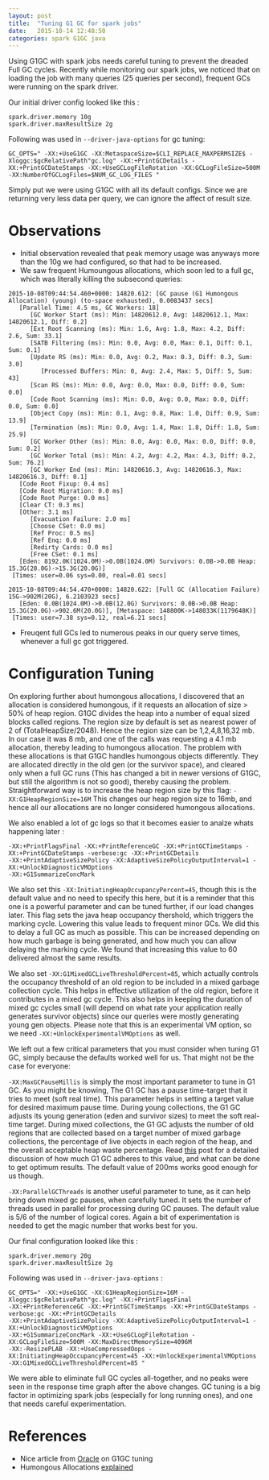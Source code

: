 ```yaml
---
layout: post
title:  "Tuning G1 GC for spark jobs"
date:   2015-10-14 12:48:50
categories: spark G1GC java
---
```

Using G1GC with spark jobs needs careful tuning to prevent the dreaded Full GC cycles. Recently while monitoring our spark jobs, we noticed that on loading the job with many queries (25 queries per second), frequent GCs were running on the spark driver.

Our initial driver config looked like this :

~~~
spark.driver.memory 10g
spark.driver.maxResultSize 2g
~~~

Following was used in `--driver-java-options`  for gc tuning:

`GC_OPTS=" -XX:+UseG1GC -XX:MetaspaceSize=$CLI_REPLACE_MAXPERMSIZE$ -Xloggc:$gcRelativePath"gc.log" -XX:+PrintGCDetails
-XX:+PrintGCDateStamps -XX:+UseGCLogFileRotation -XX:GCLogFileSize=500M -XX:NumberOfGCLogFiles=$NUM_GC_LOG_FILES "`

Simply put we were using G1GC with all its default configs. Since we are returning very less data per query, we can
ignore the affect of result size.

Observations
===

- Initial observation revealed that peak memory usage was anyways more than the 10g we had configured, so that had to be
  increased.
- We saw frequent Humoungous allocations, which soon led to a full gc, which was literally killing the subsecond
  queries:

~~~
2015-10-08T09:44:54.460+0000: 14820.612: [GC pause (G1 Humongous Allocation) (young) (to-space exhausted), 0.0083437 secs]
   [Parallel Time: 4.5 ms, GC Workers: 18]
      [GC Worker Start (ms): Min: 14820612.0, Avg: 14820612.1, Max: 14820612.1, Diff: 0.2]
      [Ext Root Scanning (ms): Min: 1.6, Avg: 1.8, Max: 4.2, Diff: 2.6, Sum: 33.1]
      [SATB Filtering (ms): Min: 0.0, Avg: 0.0, Max: 0.1, Diff: 0.1, Sum: 0.1]
      [Update RS (ms): Min: 0.0, Avg: 0.2, Max: 0.3, Diff: 0.3, Sum: 3.0]
         [Processed Buffers: Min: 0, Avg: 2.4, Max: 5, Diff: 5, Sum: 43]
      [Scan RS (ms): Min: 0.0, Avg: 0.0, Max: 0.0, Diff: 0.0, Sum: 0.0]
      [Code Root Scanning (ms): Min: 0.0, Avg: 0.0, Max: 0.0, Diff: 0.0, Sum: 0.0]
      [Object Copy (ms): Min: 0.1, Avg: 0.8, Max: 1.0, Diff: 0.9, Sum: 13.9]
      [Termination (ms): Min: 0.0, Avg: 1.4, Max: 1.8, Diff: 1.8, Sum: 25.9]
      [GC Worker Other (ms): Min: 0.0, Avg: 0.0, Max: 0.0, Diff: 0.0, Sum: 0.2]
      [GC Worker Total (ms): Min: 4.2, Avg: 4.2, Max: 4.3, Diff: 0.2, Sum: 76.2]
      [GC Worker End (ms): Min: 14820616.3, Avg: 14820616.3, Max: 14820616.3, Diff: 0.1]
   [Code Root Fixup: 0.4 ms]
   [Code Root Migration: 0.0 ms]
   [Code Root Purge: 0.0 ms]
   [Clear CT: 0.3 ms]
   [Other: 3.1 ms]
      [Evacuation Failure: 2.0 ms]
      [Choose CSet: 0.0 ms]
      [Ref Proc: 0.5 ms]
      [Ref Enq: 0.0 ms]
      [Redirty Cards: 0.0 ms]
      [Free CSet: 0.1 ms]
   [Eden: 8192.0K(1024.0M)->0.0B(1024.0M) Survivors: 0.0B->0.0B Heap: 15.3G(20.0G)->15.3G(20.0G)]
 [Times: user=0.06 sys=0.00, real=0.01 secs]

2015-10-08T09:44:54.470+0000: 14820.622: [Full GC (Allocation Failure)  15G->902M(20G), 6.2103923 secs]
   [Eden: 0.0B(1024.0M)->0.0B(12.0G) Survivors: 0.0B->0.0B Heap: 15.3G(20.0G)->902.6M(20.0G)], [Metaspace: 148800K->148033K(1179648K)]
 [Times: user=7.38 sys=0.12, real=6.21 secs]
~~~

- Freuqent full GCs led to numerous peaks in our query serve times, whenever a full gc got triggered.

Configuration Tuning
==

On exploring further about humongous allocations, I discovered that an allocation is considered humongous, if it
requests an allocation of size > 50% of heap region. G1GC divides the heap into a number of equal sized blocks called
regions. The region size by default is set as  nearest power of 2 of (TotalHeapSize/2048). Hence the region size can be
1,2,4,8,16,32 mb. In our case it was 8 mb, and one of the calls was requesting a 4.1 mb allocation, thereby leading to
humongous allocation. The problem with these allocations is that G1GC handles humongous objects differently. They are
allocated directly in the old gen (or the survivor space), and cleared only when a full GC runs (This has changed a bit
in newer versions of G1GC, but still the algorithm is not so good), thereby causing the problem.
Straightforward way is to increase the heap region size by this flag:
`-XX:G1HeapRegionSize=16M`
This changes our heap region size to 16mb, and hence all our allocations are no longer considered humongous allocations.

We also enabled a lot of gc logs so that it becomes easier to analze whats happening later :

~~~
-XX:+PrintFlagsFinal -XX:+PrintReferenceGC -XX:+PrintGCTimeStamps -XX:+PrintGCDateStamps -verbose:gc -XX:+PrintGCDetails
-XX:+PrintAdaptiveSizePolicy -XX:AdaptiveSizePolicyOutputInterval=1 -XX:+UnlockDiagnosticVMOptions
-XX:+G1SummarizeConcMark
~~~

We also set this `-XX:InitiatingHeapOccupancyPercent=45`, though this is the default value and no need to specify this
here, but it is a reminder that this one is a powerful parameter and can be tuned further, if our load changes later.
This flag sets the java heap occupancy thershold, which triggers the marking cycle. Lowering this value leads to
frequent minor GCs. We did this to delay a full GC as much as possible. This can be increased depending on how much
garbage is being generated, and how much you can allow delaying the marking cycle. We found that increasing this value
to 60 delivered almost the same results.

We also set `-XX:G1MixedGCLiveThresholdPercent=85`, which actually controls the occupancy threshold of an old region to
be included in a mixed garbage collection cycle. This helps in effective utilization of the old region, before it
contributes in a mixed gc cycle. This also helps in keeping the duration of mixed gc cycles small (will depend on what
rate your application really generates survivor objects) since our queries were mostly generating young gen objects.
Please note that this is an experimental VM option, so we need `-XX:+UnlockExperimentalVMOptions` as well.

We left out a few critical parameters that you must consider when tuning G1 GC, simply because the defaults worked well
for us. That might not be the case for everyone:

`-XX:MaxGCPauseMillis` is simply the most important parameter to tune in G1 GC. As you might be knowing, The G1 GC
has a pause time-target that it tries to meet (soft real time). This parameter helps in setting a target value for
desired maximum pause time. During young collections, the G1 GC adjusts its young generation (eden and survivor sizes) to 
meet the soft real-time target. During mixed collections, the G1 GC adjusts the number of old regions that are collected 
based on a target number of mixed garbage collections, the percentage of live objects in each region of the heap, and the 
overall acceptable heap waste percentage. Read [this][target-pause] post for a detailed discussion of how much G1 GC
adheres to this value, and what can be done to get optimum results. The default value of 200ms works good enough for us
though.

`-XX:ParallelGCThreads` is another useful parameter to tune, as it can help bring down mixed gc pauses, when carefully
tuned. It sets the number of threads used in parallel for processing during GC pauses. The default value is 5/6 of the number 
of logical cores. Again a bit of experimentation is needed to get the magic number that works best for you.

Our final configuration looked like this :

~~~
spark.driver.memory 20g
spark.driver.maxResultSize 2g
~~~

Following was used in `--driver-java-options` :

~~~
GC_OPTS=" -XX:+UseG1GC -XX:G1HeapRegionSize=16M -Xloggc:$gcRelativePath"gc.log" -XX:+PrintFlagsFinal 
-XX:+PrintReferenceGC -XX:+PrintGCTimeStamps -XX:+PrintGCDateStamps -verbose:gc -XX:+PrintGCDetails 
-XX:+PrintAdaptiveSizePolicy -XX:AdaptiveSizePolicyOutputInterval=1 -XX:+UnlockDiagnosticVMOptions 
-XX:+G1SummarizeConcMark -XX:+UseGCLogFileRotation -XX:GCLogFileSize=500M -XX:MaxDirectMemorySize=4096M 
-XX:-ResizePLAB -XX:+UseCompressedOops -XX:InitiatingHeapOccupancyPercent=45 -XX:+UnlockExperimentalVMOptions 
-XX:G1MixedGCLiveThresholdPercent=85 "
~~~

We were able to eliminate full GC cycles all-together, and no peaks were seen in the response time graph after the above
changes. GC tuning is a big factor in optimizing spark jobs (especially for long running ones), and one that needs
careful experimentation.

References
==

- Nice article from [Oracle][oracle] on G1GC tuning
- Humongous Allocations [explained][Humongous]


[oracle]:        http://www.oracle.com/technetwork/articles/java/g1gc-1984535.html
[Humongous]:     http://xmlandmore.blogspot.in/2014/11/g1-gc-humongous-objects-and-humongous.html
[target-pause]:  http://blog.mgm-tp.com/2014/04/controlling-gc-pauses-with-g1-collector/
